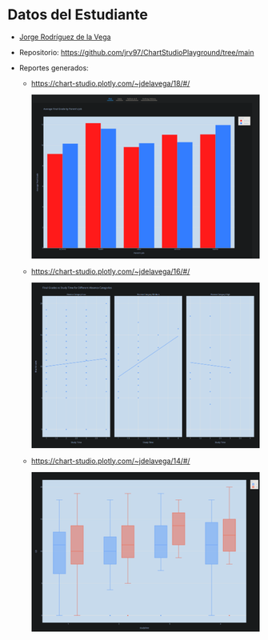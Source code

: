 # Datos del Estudiante
- [Jorge Rodríguez de la Vega](mailto:z22rocaj@uco.es)
- Repositorio: https://github.com/jrv97/ChartStudioPlayground/tree/main
- Reportes generados:
    
    - https://chart-studio.plotly.com/~jdelavega/18/#/
    
      ![](fig\bars.png)
    
    - https://chart-studio.plotly.com/~jdelavega/16/#/
    
      ![](fig\facets.png)
    
    - https://chart-studio.plotly.com/~jdelavega/14/#/
    
      ![](fig\boxplots.png)
